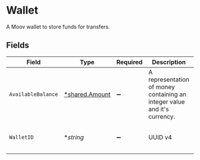 # Wallet

A Moov wallet to store funds for transfers.


## Fields

| Field                                                                    | Type                                                                     | Required                                                                 | Description                                                              | Example                                                                  |
| ------------------------------------------------------------------------ | ------------------------------------------------------------------------ | ------------------------------------------------------------------------ | ------------------------------------------------------------------------ | ------------------------------------------------------------------------ |
| `AvailableBalance`                                                       | [*shared.Amount](../../../pkg/models/shared/amount.md)                   | :heavy_minus_sign:                                                       | A representation of money containing an integer value and it's currency. |                                                                          |
| `WalletID`                                                               | **string*                                                                | :heavy_minus_sign:                                                       | UUID v4                                                                  | ec7e1848-dc80-4ab0-8827-dd7fc0737b43                                     |